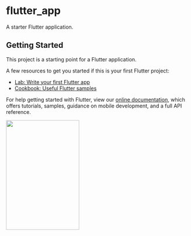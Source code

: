 # flutter_app

A starter Flutter application.

## Getting Started

This project is a starting point for a Flutter application.

A few resources to get you started if this is your first Flutter project:

- [Lab: Write your first Flutter app](https://flutter.io/docs/get-started/codelab)
- [Cookbook: Useful Flutter samples](https://flutter.io/docs/cookbook)

For help getting started with Flutter, view our 
[online documentation](https://flutter.io/docs), which offers tutorials, 
samples, guidance on mobile development, and a full API reference.


<img src = "https://github.com/DhruvamSharma/FlutterCodelab1/blob/master/WhatsApp%20Image%202018-12-15%20at%205.32.40%20PM.jpeg" height = "300" width = "200">
